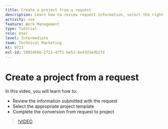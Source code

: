 ```yaml
---
title: Create a project from a request
description: Learn how to review request information, select the right project template, and convert the request into a project.
activity: use
feature: Work Management
type: Tutorial
role: User
level: Intermediate
team: Technical Marketing
kt: 9723
exl-id: 5095d6bb-2721-47f1-be52-8e43d3edb2fd
---
```

# Create a project from a request

In this video, you will learn how to:

* Review the information submitted with the request
* Select the appropriate project template
* Complete the conversion from request to project

>[!VIDEO](https://video.tv.adobe.com/v/340343/?quality=12)
